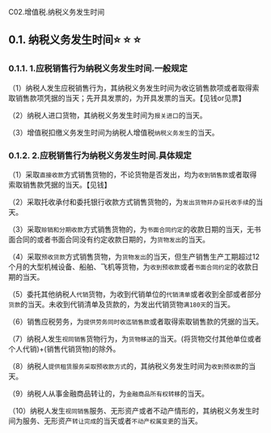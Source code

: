 C02.增值税.纳税义务发生时间

## 0.1. 纳税义务发生时间:star: :star: :star: 

### 0.1.1. 1.应税销售行为纳税义务发生时间.一般规定

（1）纳税人发生应税销售行为，其纳税义务发生时间为收讫销售款项或者取得索取销售款项凭据的当天；先开具发票的，为开具发票的当天。【见钱or见票】

（2）纳税人进口货物，其纳税义务发生时间为`报关进口`的当天。

（3）增值税扣缴义务发生时间为纳税人增值税`纳税义务发生`的当天。

### 0.1.2. 2.应税销售行为纳税义务发生时间.具体规定

（1）采取`直接收款`方式销售货物的，不论货物是否发出，均为`收到销售款`或者取得索取销售款凭据的当天。【见钱】

（2）采取托收承付和委托银行收款方式销售货物的，为`发出货物并办妥托收手续`的当天。

（3）采取`赊销和分期收款`方式销售货物的，为`书面合同约定`的收款日期的当天，无书面合同的或者书面合同没有约定收款日期的，为`货物发出`的当天。

（4）采取`预收货款`方式销售货物，为`货物发出`的当天，但生产销售生产工期超过12个月的大型机械设备、船舶、飞机等货物，为`收到预收款`或者`书面合同约定`的收款日期的当天。

（5）委托其他纳税人`代销`货物，为收到代销单位的`代销清单`或者收到全部或者部分`货款`的当天。未收到代销清单及货款的，为发出代销货物`满180天`的当天。

（6）销售应税劳务，为`提供劳务同时收迄销售款`或者取得索取销售款的凭据的当天。

（7）纳税人发生`视同销售`货物行为，为`货物移送`的当天。(将货物交付其他单位或者个人代销)+(销售代销货物)的除外。

（8）纳税人`提供租赁服务采取预收款方式`的，其纳税义务发生时间为`收到预收款`的当天。

（9）纳税人从事金融商品转让的，为`金融商品所有权转移`的当天。

（10）纳税人发生`视同销售`服务、无形资产或者不动产情形的，其纳税义务发生时间为服务、无形资产`转让完成`的当天或者`不动产权属变更`的当天。
